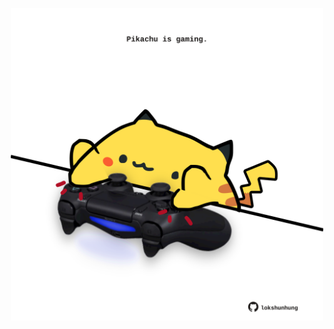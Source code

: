 <!-- built at 22/07/2021, 08:02:06 UTC -->
<p align="center">
  <img width="500" height="500" src="./ReadmeImage.svg">
</p>

